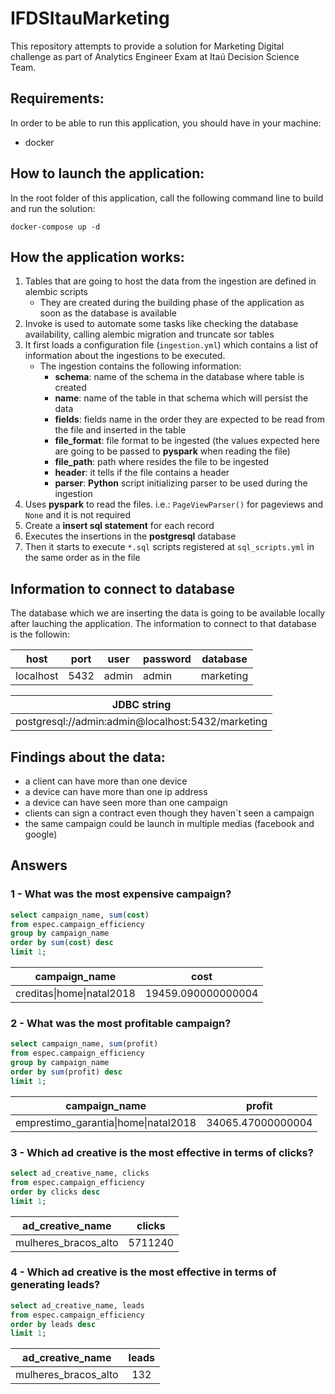# IFDSItauMarketing
This repository attempts to provide a solution for Marketing Digital challenge as part 
of Analytics Engineer Exam at Itaú Decision Science Team.

## Requirements:

In order to be able to run this application, you should have in your machine:

* docker

## How to launch the application:

In the root folder of this application, call the following command line to build and run the solution:

````shell
docker-compose up -d
````

## How the application works:

1. Tables that are going to host the data from the ingestion are defined in alembic scripts
   * They are created during the building phase of the application as soon as the database is available
2. Invoke is used to automate some tasks like checking the database availability, calling alembic migration 
   and truncate sor tables
3. It first loads a configuration file (`ingestion.yml`) which contains a list of information 
   about the ingestions to be executed.
   * The ingestion contains the following information:
     * **schema**: name of the schema in the database where table is created
     * **name**: name of the table in that schema which will persist the data
     * **fields**: fields name in the order they are expected to be read from the file and inserted in the table
     * **file_format**: file format to be ingested (the values expected here are going to be 
       passed to **pyspark** when reading the file)
     * **file_path**: path where resides the file to be ingested
     * **header**: it tells if the file contains a header
     * **parser**: **Python** script initializing parser to be used during the ingestion
4. Uses **pyspark** to read the files. i.e.: `PageViewParser()` for pageviews and `None` and it is not required
5. Create a **insert sql statement** for each record
6. Executes the insertions in the **postgresql** database
7. Then it starts to execute `*.sql` scripts registered at `sql_scripts.yml` in the same order as in the file

## Information to connect to database

The database which we are inserting the data is going to be available locally after lauching the application.
The information to connect to that database is the followin:

| host | port | user | password | database |
| --- | --- | --- | --- | --- |
| localhost | 5432 | admin | admin | marketing |

| JDBC string |
| --- | 
| postgresql://admin:admin@localhost:5432/marketing |

## Findings about the data:

* a client can have more than one device
* a device can have more than one ip address
* a device can have seen more than one campaign
* clients can sign a contract even though they haven`t seen a campaign
* the same campaign could be launch in multiple medias (facebook and google)

## Answers

### 1 - What was the most expensive campaign?
````sql
select campaign_name, sum(cost)
from espec.campaign_efficiency
group by campaign_name
order by sum(cost) desc
limit 1;
````
| campaign_name | cost |
| ------------- |:-------------:|
| creditas&#124;home&#124;natal2018 | 19459.090000000004 |


### 2 - What was the most profitable campaign?
````sql
select campaign_name, sum(profit)
from espec.campaign_efficiency
group by campaign_name
order by sum(profit) desc
limit 1;
````
| campaign_name | profit |
| ------------- |:-------------:|
| emprestimo_garantia&#124;home&#124;natal2018 | 34065.47000000004 |


### 3 - Which ad creative is the most effective in terms of clicks?
````sql
select ad_creative_name, clicks
from espec.campaign_efficiency
order by clicks desc
limit 1;
````
| ad_creative_name | clicks |
| ------------- |:-------------:|
| mulheres_bracos_alto | 5711240 |


### 4 - Which ad creative is the most effective in terms of generating leads?
````sql
select ad_creative_name, leads
from espec.campaign_efficiency
order by leads desc
limit 1;
````
| ad_creative_name | leads |
| ------------- |:-------------:|
| mulheres_bracos_alto | 132 |

